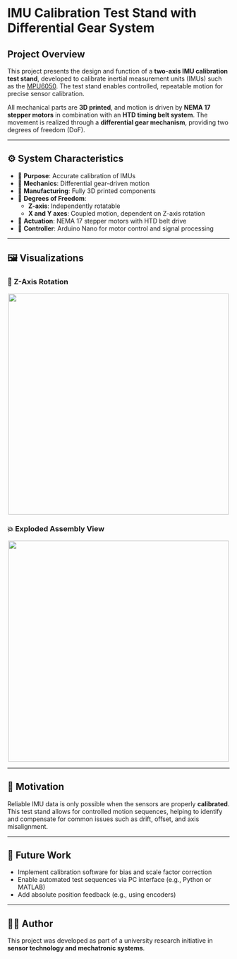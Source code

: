 # IMU Calibration Test Stand with Differential Gear System

## Project Overview

This project presents the design and function of a **two-axis IMU calibration test stand**, developed to calibrate inertial measurement units (IMUs) such as the [MPU6050](https://invensense.tdk.com/products/motion-tracking/6-axis/mpu-6050/). The test stand enables controlled, repeatable motion for precise sensor calibration.

All mechanical parts are **3D printed**, and motion is driven by **NEMA 17 stepper motors** in combination with an **HTD timing belt system**. The movement is realized through a **differential gear mechanism**, providing two degrees of freedom (DoF).

---

## ⚙️ System Characteristics

- 🎯 **Purpose**: Accurate calibration of IMUs
- 🧩 **Mechanics**: Differential gear-driven motion
- 🧵 **Manufacturing**: Fully 3D printed components
- 🔄 **Degrees of Freedom**:  
  - **Z-axis**: Independently rotatable  
  - **X and Y axes**: Coupled motion, dependent on Z-axis rotation
- 🚀 **Actuation**: NEMA 17 stepper motors with HTD belt drive
- 🧠 **Controller**: Arduino Nano for motor control and signal processing

---

## 🖼️ Visualizations

### 🔁 Z-Axis Rotation

<p align="center">
  <img src="./rotation_z.gif" width="500">
</p>

### 💥 Exploded Assembly View

<p align="center">
  <img src="./Explosionsansicht_Montageanimation.gif" width="500">
</p>

---

## 🧠 Motivation

Reliable IMU data is only possible when the sensors are properly **calibrated**. This test stand allows for controlled motion sequences, helping to identify and compensate for common issues such as drift, offset, and axis misalignment.

---

## 📌 Future Work

- Implement calibration software for bias and scale factor correction
- Enable automated test sequences via PC interface (e.g., Python or MATLAB)
- Add absolute position feedback (e.g., using encoders)

---

## 👨‍🔧 Author

This project was developed as part of a university research initiative in **sensor technology and mechatronic systems**.